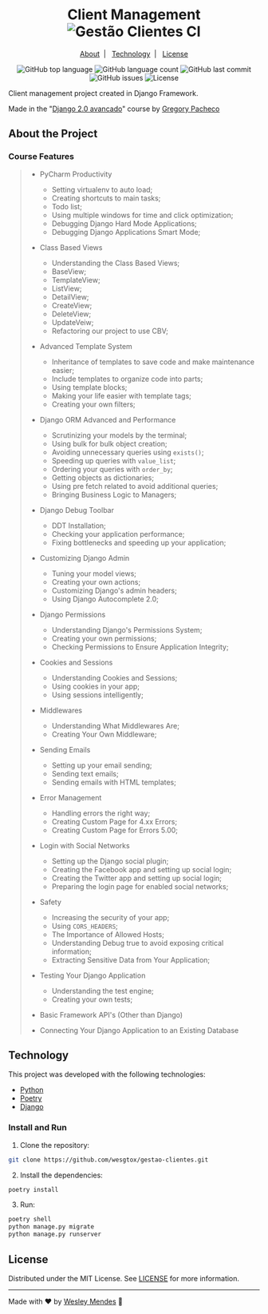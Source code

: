 <h1 align="center">
  Client Management
  <br />
  <img alt="Gestão Clientes CI" src="https://github.com/WesGtoX/gestao-clientes/workflows/Gest%C3%A3o%20Clientes%20CI/badge.svg" />
</h1>

<p align="center">
  <a href="#about-the-project">About</a>&nbsp;&nbsp;|&nbsp;&nbsp;
  <a href="#technology">Technology</a>&nbsp;&nbsp;|&nbsp;&nbsp;
  <a href="#license">License</a>
</p>

<p align="center">
  <img alt="GitHub top language" src="https://img.shields.io/github/languages/top/wesgtox/gestao-clientes?style=plastic" />
  <img alt="GitHub language count" src="https://img.shields.io/github/languages/count/wesgtox/gestao-clientes?style=plastic" />
  <img alt="GitHub last commit" src="https://img.shields.io/github/last-commit/wesgtox/gestao-clientes?style=plastic" />
  <img alt="GitHub issues" src="https://img.shields.io/github/issues/wesgtox/gestao-clientes?style=plastic" />
  <img alt="License" src="https://img.shields.io/github/license/wesgtox/gestao-clientes?style=plastic" />
</p>

Client management project created in Django Framework.

Made in the "[Django 2.0 avancado](https://www.udemy.com/course/django-avancado-100-aulas/)" course by [Gregory Pacheco](https://www.udemy.com/user/gpzimpacheco/)


## About the Project

### Course Features

> - PyCharm Productivity
>   - Setting virtualenv to auto load;
>   - Creating shortcuts to main tasks;
>   - Todo list;
>   - Using multiple windows for time and click optimization;
>   - Debugging Django Hard Mode Applications;
>   - Debugging Django Applications Smart Mode;
>
> - Class Based Views
>   - Understanding the Class Based Views;
>   - BaseView;
>   - TemplateView;
>   - ListView;
>   - DetailView;
>   - CreateView;
>   - DeleteView;
>   - UpdateVeiw;
>   - Refactoring our project to use CBV;
>
> - Advanced Template System
>   - Inheritance of templates to save code and make maintenance easier;
>   - Include templates to organize code into parts;
>   - Using template blocks;
>   - Making your life easier with template tags;
>   - Creating your own filters;
>
> - Django ORM Advanced and Performance
>   - Scrutinizing your models by the terminal;
>   - Using bulk for bulk object creation;
>   - Avoiding unnecessary queries using `exists()`;
>   - Speeding up queries with `value_list`;
>   - Ordering your queries with `order_by`;
>   - Getting objects as dictionaries;
>   - Using pre fetch related to avoid additional queries;
>   - Bringing Business Logic to Managers;
>
> - Django Debug Toolbar
>   - DDT Installation;
>   - Checking your application performance;
>   - Fixing bottlenecks and speeding up your application;
>
> - Customizing Django Admin
>   - Tuning your model views;
>   - Creating your own actions;
>   - Customizing Django's admin headers;
>   - Using Django Autocomplete 2.0;
>
> - Django Permissions
>   - Understanding Django's Permissions System;
>   - Creating your own permissions;
>   - Checking Permissions to Ensure Application Integrity;
>
> - Cookies and Sessions
>   - Understanding Cookies and Sessions;
>   - Using cookies in your app;
>   - Using sessions intelligently;
>
> - Middlewares
>   - Understanding What Middlewares Are;
>   - Creating Your Own Middleware;
>
> - Sending Emails
>   - Setting up your email sending;
>   - Sending text emails;
>   - Sending emails with HTML templates;
>
> - Error Management
>   - Handling errors the right way;
>   - Creating Custom Page for 4.xx Errors;
>   - Creating Custom Page for Errors 5.00;
>
> - Login with Social Networks
>   - Setting up the Django social plugin;
>   - Creating the Facebook app and setting up social login;
>   - Creating the Twitter app and setting up social login;
>   - Preparing the login page for enabled social networks;
>
> - Safety
>   - Increasing the security of your app;
>   - Using `CORS_HEADERS`;
>   - The Importance of Allowed Hosts;
>   - Understanding Debug true to avoid exposing critical information;
>   - Extracting Sensitive Data from Your Application;
>
> - Testing Your Django Application
>   - Understanding the test engine;
>   - Creating your own tests;
>
> - Basic Framework API's (Other than Django)
>
> - Connecting Your Django Application to an Existing Database
>


## Technology 

This project was developed with the following technologies:

- [Python](https://www.python.org/)
- [Poetry](https://python-poetry.org/)
- [Django](https://www.djangoproject.com/)


### Install and Run

1. Clone the repository:
```bash
git clone https://github.com/wesgtox/gestao-clientes.git
```
2. Install the dependencies:
```bash
poetry install
```
3. Run:
```bash
poetry shell
python manage.py migrate
python manage.py runserver
```


## License

Distributed under the MIT License. See [LICENSE](LICENSE) for more information.

---

Made with ♥ by [Wesley Mendes](https://wesleymendes.com.br/) :wave:
